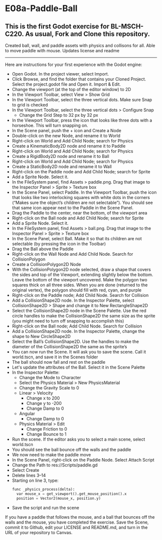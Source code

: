 # E08a-Paddle-Ball
This is the first Godot exercise for BL-MSCH-C220. As usual, Fork and Clone this repository.
------------------------------------------------------

Created ball, wall, and paddle assets with physics and collisons for all. Able to move paddle with mouse. Updates license and readme

---------------------------------------------------

Here are instructions for your first experience with the Godot engine:

 * Open Godot. In the project viewer, select Import.
 * Click Browse, and find the folder that contains your Cloned Project. Select the project.godot file and Open it. Import & Edit.
 * Change the viewport (at the top of the editor window) to 2D
 * In the Viewport Toolbar, select View > Show Grid
 * In the Viewport Toolbar, select the three vertical dots. Make sure Snap to grid is checked
 * In the Viewport Toolbar, select the three vertical dots > Configure Snap
   * Change the Grid Step to 32 px by 32 px
 * In the Viewport Toolbar, press the icon that looks like three dots with a horseshoe. This will turn snapping on.
 * In the Scene panel, push the + icon and Create a Node
 * Double-click on the new Node, and rename it to World
 * Right-click on World and Add Child Node; search for Physics
 * Create a KinematicBody2D node and rename it to Paddle
 * Right-click on World and Add Child Node; search for Physics
 * Create a RigidBody2D node and rename it to Ball
 * Right-click on World and Add Child Node; search for Physics
 * Create a StaticBody2D node and rename it to Wall
 * Right-click on the Paddle node and Add Child Node; search for Sprite
 * Add a Sprite Node. Select it.
 * In the FileSystem panel, find Assets > paddle.png. Drag that image to the Inspector Panel > Sprite > Texture box
 * In the Scene Panel, select Paddle. In the Viewport Toolbar, push the icon that looks like two interlocking squares with white dots in the corners (“Makes sure the object’s children are not selectable”). You should see that same icon appear next to the Paddle in the Scene Panel.
 * Drag the Paddle to the center, near the bottom, of the viewport area
 * Right-click on the Ball node and Add Child Node; search for Sprite
 * Add a Sprite Node. Select it.
 * In the FileSystem panel, find Assets > ball.png. Drag that image to the Inspector Panel > Sprite > Texture box
 * In the Scene Panel, select Ball. Make it so that its children are not selectable (by pressing the icon in the Toolbar)
 * Drag the Ball above the Paddle
 * Right-click on the Wall Node and Add Child Node. Search for CollisionPolygon
 * Create a CollisionPolygon2D Node
 * With the CollisionPolygon2D node selected, draw a shape that covers the sides and top of the Viewport, extending slightly below the bottom. Leave the bottom of the viewport uncovered. Make the polygon two squares thick on all three sides. When you are done (returned to the original vertex), the polygon should fill with red, cyan, and purple
 * Right-click on the Paddle node; Add Child Node. Search for Collision
 * Add a CollisionShape2D node. In the Inspector Palette, select CollisionShape2D > Shape and change it to New RectangleShape2D
 * Select the CollisionShape2D node in the Scene Palette. Use the red circle handles to make the CollisionShape2D the same size as the sprite (you might need to turn off snapping to accomplish this)
 * Right-click on the Ball node; Add Child Node. Search for Collision
 * Add a CollisionShape2D node. In the Inspector Palette, change the shape to New CircleShape2D
 * Select the Ball’s CollisionShape2D. Use the handles to make the diameter of the CollisionShape2D the same as the sprite’s
 * You can now run the Scene. It will ask you to save the scene. Call it world.tscn, and save it in the Scenes folder
 * The ball should now fall and rest on the paddle
 * Let's update the attributes of the Ball. Select it in the Scene Palette
 * In the Inspector Palette:
   * Change the Mode to Character
   * Select the Physics Material > New PhysicsMaterial
   * Change the Gravity Scale to 0
   * Linear > Velocity
     * Change x to 200
     * Change y to -200
     * Change Damp to 0
   * Angular
     * Change Damp to 0
   * Physics Material > Edit
     * Change Friction to 0
     * Change Bounce to 1
 * Run the scene. If the editor asks you to select a main scene, select world.tscn
 * You should see the ball bounce off the walls and the paddle
 * We now need to make the paddle move
 * In the Scene Panel, right-click on the Paddle Node. Select Attach Script
 * Change the Path to res://Scripts/paddle.gd
 * Select Create
 * Delete lines 3–14
 * Starting on line 3, type:
    ```python
    func _physics_process(delta):
      var mouse_x = get_viewport().get_mouse_position().x
      position = Vector2(mouse_x, position.y)
    ```
 * Save the script and run the scene
 
 If you have a paddle that follows the mouse, and a ball that bounces off the walls and the mouse, you have completed the exercise. Save the Scene, commit it to Github, edit your LICENSE and README.md, and turn in the URL of your repository to Canvas.
